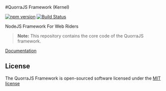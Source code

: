 #QuorraJS Framework (Kernel)

[![npm version](https://badge.fury.io/js/positron.svg)](http://badge.fury.io/js/positron)
[![Build Status](https://travis-ci.org/quorrajs/Positron.svg?branch=master)](https://travis-ci.org/quorrajs/Positron)

NodeJS Framework For Web Riders

> **Note:** This repository contains the core code of the QuorraJS framework.

[Documentation](https://quorrajs.org/docs/v1)

## License

The QuorraJS Framework is open-sourced software licensed under the [MIT license](http://opensource.org/licenses/MIT)
